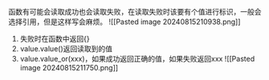 函数有可能会读取成功也会读取失败，在读取失败时该要有个值进行标识，一般会选择引用，但是这样写会麻烦。
![[Pasted image 20240815210938.png]]
1. 失败时在函数中返回{}
2. value.value()返回读取到的值
3. value.value_or(xxx)，如果成功返回正确的值，如果失败返回xxx
![[Pasted image 20240815211750.png]]